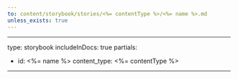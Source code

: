```yaml
---
to: content/storybook/stories/<%= contentType %>/<%= name %>.md
unless_exists: true
---
```

---
type: storybook
includeInDocs: true
partials:
  - id: <%= name %>
    content_type: <%= contentType %>
---



